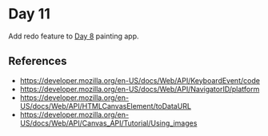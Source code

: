 Day 11
======

Add redo feature to [Day 8](../008) painting app.

References
----------

* https://developer.mozilla.org/en-US/docs/Web/API/KeyboardEvent/code
* https://developer.mozilla.org/en-US/docs/Web/API/NavigatorID/platform
* https://developer.mozilla.org/en-US/docs/Web/API/HTMLCanvasElement/toDataURL
* https://developer.mozilla.org/en-US/docs/Web/API/Canvas_API/Tutorial/Using_images
